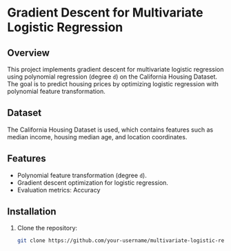 # Gradient Descent for Multivariate Logistic Regression

## Overview
This project implements gradient descent for multivariate logistic regression using polynomial regression (degree `d`) on the California Housing Dataset. The goal is to predict housing prices by optimizing logistic regression with polynomial feature transformation.

## Dataset
The California Housing Dataset is used, which contains features such as median income, housing median age, and location coordinates.

## Features
- Polynomial feature transformation (degree `d`).
- Gradient descent optimization for logistic regression.
- Evaluation metrics: Accuracy

## Installation
1. Clone the repository:
   ```bash
   git clone https://github.com/your-username/multivariate-logistic-regression-gradient-descent.git
